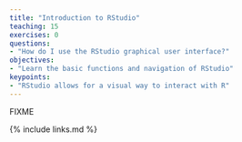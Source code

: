 ```yaml
---
title: "Introduction to RStudio"
teaching: 15
exercises: 0
questions:
- "How do I use the RStudio graphical user interface?"
objectives:
- "Learn the basic functions and navigation of RStudio"
keypoints:
- "RStudio allows for a visual way to interact with R"
---
```

FIXME

{% include links.md %}

